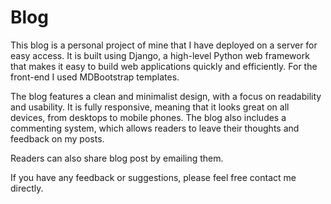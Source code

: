 # Blog
<p>This blog is a personal project of mine that I have deployed on a server for easy access. It is built using Django, a high-level Python web framework that makes it easy to build web applications quickly and efficiently. For the front-end I used MDBootstrap templates.</p>
<p>The blog features a clean and minimalist design, with a focus on readability and usability. It is fully responsive, meaning that it looks great on all devices, from desktops to mobile phones. The blog also includes a commenting system, which allows readers to leave their thoughts and feedback on my posts.</p>
<p>Readers can also share blog post by emailing them.</P>
<p>If you have any feedback or suggestions, please feel free contact me directly.</p>

